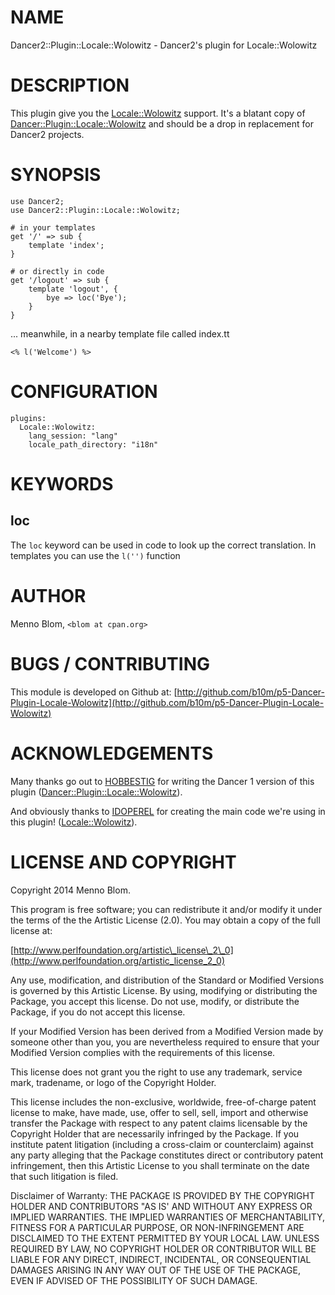 # NAME

Dancer2::Plugin::Locale::Wolowitz - Dancer2's plugin for Locale::Wolowitz

# DESCRIPTION

This plugin give you the [Locale::Wolowitz](https://metacpan.org/pod/Locale::Wolowitz) support. It's a blatant copy of
[Dancer::Plugin::Locale::Wolowitz](https://metacpan.org/pod/Dancer::Plugin::Locale::Wolowitz) and should be a drop in replacement
for Dancer2 projects.

# SYNOPSIS

    use Dancer2;
    use Dancer2::Plugin::Locale::Wolowitz;

    # in your templates
    get '/' => sub {
        template 'index';
    }

    # or directly in code
    get '/logout' => sub {
        template 'logout', {
            bye => loc('Bye');
        }
    }

... meanwhile, in a nearby template file called index.tt

    <% l('Welcome') %>

# CONFIGURATION

    plugins:
      Locale::Wolowitz:
        lang_session: "lang"
        locale_path_directory: "i18n"

# KEYWORDS

## loc

The `loc` keyword can be used in code to look up the correct translation. In
templates you can use the `l('')` function

# AUTHOR

Menno Blom, `<blom at cpan.org>`

# BUGS / CONTRIBUTING

This module is developed on Github at:
[http://github.com/b10m/p5-Dancer-Plugin-Locale-Wolowitz](http://github.com/b10m/p5-Dancer-Plugin-Locale-Wolowitz)

# ACKNOWLEDGEMENTS

Many thanks go out to [HOBBESTIG](https://metacpan.org/author/HOBBESTIG) for
writing the Dancer 1 version of this plugin ([Dancer::Plugin::Locale::Wolowitz](https://metacpan.org/pod/Dancer::Plugin::Locale::Wolowitz)).

And obviously thanks to [IDOPEREL](https://metacpan.org/author/IDOPEREL) for
creating the main code we're using in this plugin! ([Locale::Wolowitz](https://metacpan.org/pod/Locale::Wolowitz)).

# LICENSE AND COPYRIGHT

Copyright 2014 Menno Blom.

This program is free software; you can redistribute it and/or modify it
under the terms of the the Artistic License (2.0). You may obtain a
copy of the full license at:

[http://www.perlfoundation.org/artistic\_license\_2\_0](http://www.perlfoundation.org/artistic_license_2_0)

Any use, modification, and distribution of the Standard or Modified
Versions is governed by this Artistic License. By using, modifying or
distributing the Package, you accept this license. Do not use, modify,
or distribute the Package, if you do not accept this license.

If your Modified Version has been derived from a Modified Version made
by someone other than you, you are nevertheless required to ensure that
your Modified Version complies with the requirements of this license.

This license does not grant you the right to use any trademark, service
mark, tradename, or logo of the Copyright Holder.

This license includes the non-exclusive, worldwide, free-of-charge
patent license to make, have made, use, offer to sell, sell, import and
otherwise transfer the Package with respect to any patent claims
licensable by the Copyright Holder that are necessarily infringed by the
Package. If you institute patent litigation (including a cross-claim or
counterclaim) against any party alleging that the Package constitutes
direct or contributory patent infringement, then this Artistic License
to you shall terminate on the date that such litigation is filed.

Disclaimer of Warranty: THE PACKAGE IS PROVIDED BY THE COPYRIGHT HOLDER
AND CONTRIBUTORS "AS IS' AND WITHOUT ANY EXPRESS OR IMPLIED WARRANTIES.
THE IMPLIED WARRANTIES OF MERCHANTABILITY, FITNESS FOR A PARTICULAR
PURPOSE, OR NON-INFRINGEMENT ARE DISCLAIMED TO THE EXTENT PERMITTED BY
YOUR LOCAL LAW. UNLESS REQUIRED BY LAW, NO COPYRIGHT HOLDER OR
CONTRIBUTOR WILL BE LIABLE FOR ANY DIRECT, INDIRECT, INCIDENTAL, OR
CONSEQUENTIAL DAMAGES ARISING IN ANY WAY OUT OF THE USE OF THE PACKAGE,
EVEN IF ADVISED OF THE POSSIBILITY OF SUCH DAMAGE.
